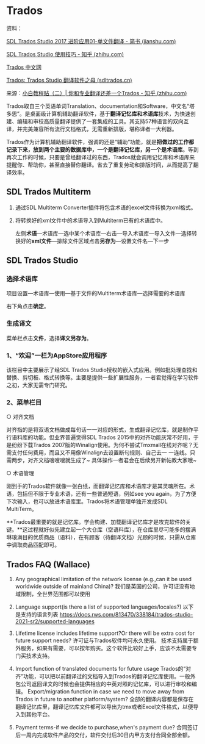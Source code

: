 # Trados

资料：

[SDL Trados Studio 2017 进阶应用01-单文件翻译 - 简书 (jianshu.com)](https://www.jianshu.com/p/9c5e4fae9bca)

[SDL Trados Studio 使用技巧 - 知乎 (zhihu.com)](https://zhuanlan.zhihu.com/p/345210165)

[Trados 中文网](https://www.trados.com.cn/portal.php)

[Trados: Trados Studio 翻译软件之母 (sdltrados.cn)](https://www.sdltrados.cn/cn/)



来源：[小白教程贴（二）| 你和专业翻译还差一个Trados - 知乎 (zhihu.com)](https://zhuanlan.zhihu.com/p/30256269)

Trados取自三个英语单词Translation、documentation和Software，中文名“塔多思”。是桌面级计算机辅助翻译软件，基于**翻译记忆库和术语库**技术，为快速创建、编辑和审校高质量翻译提供了一套集成的工具。其支持57种语言的双向互译，并完美兼容所有流行文档格式，无需重新排版，堪称译者一大利器。

Trados作为计算机辅助翻译软件，强调的还是“辅助”功能，就是**把做过的工作都记录下来，放到两个主要的数据库中，一个是翻译记忆库，另一个是术语库**。等到再次工作的时候，只要是曾经翻译过的东西，Trados就会调用记忆库和术语库来提醒你、帮助你，甚至直接替你翻译。省去了重复劳动和排版时间，从而提高了翻译效率。



## SDL Trados Multiterm

1. 通过SDL Multiterm Converter插件将包含术语的excel文件转换为xml格式。

2. 将转换好的xml文件中的术语导入到Multiterm已有的术语库中。

   左侧**术语**—术语库—选中某个术语库—右击—导入术语库—导入文件—选择转换好的**xml文件**—排除文件区域点击**另存为**—设置文件名—下一步



## SDL Trados Studio

### 选择术语库

项目设置—术语库—使用—基于文件的Multiterm术语库—选择需要的术语库

右下角点击**确定**。

### 生成译文

菜单栏点击**文件**，选择**译文另存为**。



### **1、“欢迎”一栏为AppStore应用程序**

该栏目中主要展示了经SDL Trados Studio授权的嵌入式应用。例如批处理查找和替换、剪切板、格式转换等。主要是提供一些扩展性服务，一者君觉得在学习软件之初，大家无需专门研究。

### **2、菜单栏目**

○ 对齐文档

对齐指的是将双语文档做成每句话一一对应的形式，生成翻译记忆库，就是制作平行语料库的功能。但业界普遍觉得SDL Trados 2015中的对齐功能灰常不好用，于是纷纷下载Trados 2007版的Winalign使用。为何不尝试Tmxmall在线对齐呢？无需支付任何费用，而且又不用像Winalign去设置断句规则、自己去一 一连线。只需两步，对齐文档嗖嗖嗖就生成了~ 具体操作一者君会在后续另开新帖教大家哦~

○ 术语管理

刚到手的Trados软件就像一张白纸，而翻译记忆库和术语库才是其灵魂所在。术语，包括但不限于专业术语，还有一些普通短语，例如see you again，为了方便下次输入，也可以放进术语库里。Trados将术语管理单独开发成SDL MultiTerm。



**Trados最重要的就是记忆库。学会构建、加载翻译记忆库才是攻克软件的关键。**这过程就好似先建立起一个大仓库（空语料库），在仓库里尽可能多的摆满琳琅满目的优质商品（语料），在有顾客（待翻译文档）光顾的时候，只需从仓库中调取商品匹配即可。



## Trados FAQ (Wallace)

1. Any geographical limitation of the network license (e.g.,can it be used worldwide outside of mainland China)? 
   我们是英国的公司，许可证没有地域限制，全世界范围都可以使用

2. Language support(is there a list of supported languages/locales?)
   以下是支持的语言列表
   https://docs.rws.com/813470/338184/trados-studio-2021-sr2/supported-languages

3. Lifetime license includes lifetime support?Or there will be extra cost for future support needs?
   许可证与Trados软件均可永久使用。
   技术支持属于额外服务，如果有需要，可以按年购买。这个软件比较好上手，应该不太需要专门买技术支持。

4. Import function of translated documents for future usage
   Trados的“对齐”功能，可以把以前翻译过的文档导入到Trados的翻译记忆库使用。一般外包公司返回译文的时候也会提供相应的中英对照的记忆库，可以进行审校和编辑。
   Export/migration function in case we need to move away from Trados in future to another platform/system?
   全部的翻译内容都是保存在翻译记忆库里，翻译记忆库文件都可以导出为tmx或者Excel文件格式，以便导入到其他平台。

5. Payment terms-if we decide to purchase,when's payment due?
   合同签订后一周内完成软件产品的交付，软件交付后30日内甲方支付合同全部金额。

